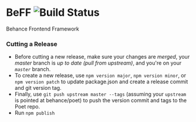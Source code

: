 BeFF ![Build Status](https://travis-ci.org/behance/BeFF.svg?branch=master)
====

Behance Frontend Framework

### Cutting a Release

 * Before cutting a new release, make sure your changes are *merged*, your *master* branch is *up to date (pull from upstream)*, and you're on your *`master`* branch.
 * To create a new release, use `npm version major`, `npm version minor`, or `npm version patch` to update package.json and create a release commit and git version tag.
 * Finally, use `git push upstream master --tags` (assuming your `upstream` is pointed at behance/poet) to push the version commit and tags to the Poet repo.
 * Run `npm publish`
